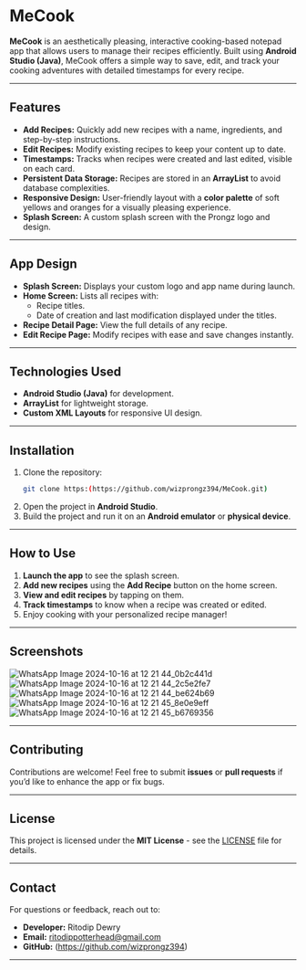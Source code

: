 

# MeCook

**MeCook** is an aesthetically pleasing, interactive cooking-based notepad app that allows users to manage their recipes efficiently. Built using **Android Studio (Java)**, MeCook offers a simple way to save, edit, and track your cooking adventures with detailed timestamps for every recipe. 

---

## Features

- **Add Recipes:** Quickly add new recipes with a name, ingredients, and step-by-step instructions.  
- **Edit Recipes:** Modify existing recipes to keep your content up to date.  
- **Timestamps:** Tracks when recipes were created and last edited, visible on each card.  
- **Persistent Data Storage:** Recipes are stored in an **ArrayList** to avoid database complexities.  
- **Responsive Design:** User-friendly layout with a **color palette** of soft yellows and oranges for a visually pleasing experience.  
- **Splash Screen:** A custom splash screen with the Prongz logo and design.  

---

## App Design

- **Splash Screen:** Displays your custom logo and app name during launch.
- **Home Screen:** Lists all recipes with:
  - Recipe titles.
  - Date of creation and last modification displayed under the titles.
- **Recipe Detail Page:** View the full details of any recipe.
- **Edit Recipe Page:** Modify recipes with ease and save changes instantly.

---

## Technologies Used

- **Android Studio (Java)** for development.  
- **ArrayList** for lightweight storage.  
- **Custom XML Layouts** for responsive UI design.

---

## Installation

1. Clone the repository:
   ```bash
   git clone https:(https://github.com/wizprongz394/MeCook.git)
   ```
2. Open the project in **Android Studio**.
3. Build the project and run it on an **Android emulator** or **physical device**.

---

## How to Use

1. **Launch the app** to see the splash screen.
2. **Add new recipes** using the **Add Recipe** button on the home screen.
3. **View and edit recipes** by tapping on them.
4. **Track timestamps** to know when a recipe was created or edited.
5. Enjoy cooking with your personalized recipe manager!

---

## Screenshots
![WhatsApp Image 2024-10-16 at 12 21 44_0b2c441d](https://github.com/user-attachments/assets/b8df92ce-72ba-49c6-bf88-b68d23dae627)
![WhatsApp Image 2024-10-16 at 12 21 44_2c5e2fe7](https://github.com/user-attachments/assets/fabaf4f1-33ce-436a-9f43-0282b2e57ecf)
![WhatsApp Image 2024-10-16 at 12 21 44_be624b69](https://github.com/user-attachments/assets/c33eff64-f9ba-4332-98a7-488ec2051f1a)
![WhatsApp Image 2024-10-16 at 12 21 45_8e0e9eff](https://github.com/user-attachments/assets/379b058f-e353-4dd1-9648-2705200b7690)
![WhatsApp Image 2024-10-16 at 12 21 45_b6769356](https://github.com/user-attachments/assets/1c6f24a7-ee4f-4f71-a491-7b91b0530ec7)


---

## Contributing

Contributions are welcome! Feel free to submit **issues** or **pull requests** if you’d like to enhance the app or fix bugs.

---

## License

This project is licensed under the **MIT License** - see the [LICENSE](LICENSE) file for details.

---

## Contact

For questions or feedback, reach out to:

- **Developer:** Ritodip Dewry  
- **Email:** ritodippotterhead@gmail.com  
- **GitHub:** (https://github.com/wizprongz394)  

---
